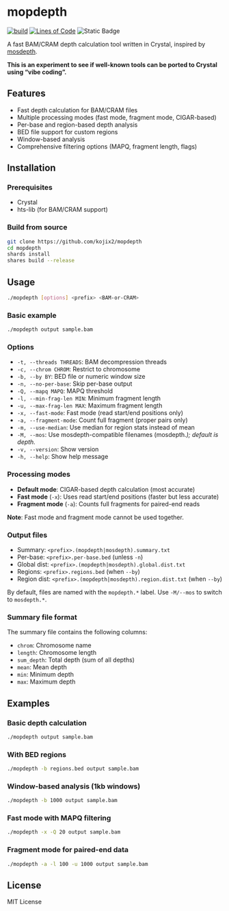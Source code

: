 # mopdepth

[![build](https://github.com/kojix2/mopdepth/actions/workflows/build.yml/badge.svg)](https://github.com/kojix2/mopdepth/actions/workflows/build.yml)
[![Lines of Code](https://img.shields.io/endpoint?url=https%3A%2F%2Ftokei.kojix2.net%2Fbadge%2Fgithub%2Fkojix2%2Fmopdepth%2Flines)](https://tokei.kojix2.net/github/kojix2/mopdepth)
![Static Badge](https://img.shields.io/badge/PURE-VIBE_CODING-magenta)

A fast BAM/CRAM depth calculation tool written in Crystal, inspired by [mosdepth](https://github.com/brentp/mosdepth).

**This is an experiment to see if well-known tools can be ported to Crystal using “vibe coding”.**

## Features

- Fast depth calculation for BAM/CRAM files
- Multiple processing modes (fast mode, fragment mode, CIGAR-based)
- Per-base and region-based depth analysis
- BED file support for custom regions
- Window-based analysis
- Comprehensive filtering options (MAPQ, fragment length, flags)

## Installation

### Prerequisites

- Crystal
- hts-lib (for BAM/CRAM support)

### Build from source

```bash
git clone https://github.com/kojix2/mopdepth
cd mopdepth
shards install
shares build --release
```

## Usage

```bash
./mopdepth [options] <prefix> <BAM-or-CRAM>
```

### Basic example

```bash
./mopdepth output sample.bam
```

### Options

- `-t, --threads THREADS`: BAM decompression threads
- `-c, --chrom CHROM`: Restrict to chromosome
- `-b, --by BY`: BED file or numeric window size
- `-n, --no-per-base`: Skip per-base output
- `-Q, --mapq MAPQ`: MAPQ threshold
- `-l, --min-frag-len MIN`: Minimum fragment length
- `-u, --max-frag-len MAX`: Maximum fragment length
- `-x, --fast-mode`: Fast mode (read start/end positions only)
- `-a, --fragment-mode`: Count full fragment (proper pairs only)
- `-m, --use-median`: Use median for region stats instead of mean
- `-M, --mos`: Use mosdepth-compatible filenames (mosdepth.*); default is depth.*
- `-v, --version`: Show version
- `-h, --help`: Show help message

### Processing modes

- **Default mode**: CIGAR-based depth calculation (most accurate)
- **Fast mode** (`-x`): Uses read start/end positions (faster but less accurate)
- **Fragment mode** (`-a`): Counts full fragments for paired-end reads

**Note**: Fast mode and fragment mode cannot be used together.

### Output files

- Summary: `<prefix>.(mopdepth|mosdepth).summary.txt`
- Per-base: `<prefix>.per-base.bed` (unless `-n`)
- Global dist: `<prefix>.(mopdepth|mosdepth).global.dist.txt`
- Regions: `<prefix>.regions.bed` (when `--by`)
- Region dist: `<prefix>.(mopdepth|mosdepth).region.dist.txt` (when `--by`)

By default, files are named with the `mopdepth.*` label. Use `-M/--mos` to switch to `mosdepth.*`.

### Summary file format

The summary file contains the following columns:

- `chrom`: Chromosome name
- `length`: Chromosome length
- `sum_depth`: Total depth (sum of all depths)
- `mean`: Mean depth
- `min`: Minimum depth
- `max`: Maximum depth

## Examples

### Basic depth calculation

```bash
./mopdepth output sample.bam
```

### With BED regions

```bash
./mopdepth -b regions.bed output sample.bam
```

### Window-based analysis (1kb windows)

```bash
./mopdepth -b 1000 output sample.bam
```

### Fast mode with MAPQ filtering

```bash
./mopdepth -x -Q 20 output sample.bam
```

### Fragment mode for paired-end data

```bash
./mopdepth -a -l 100 -u 1000 output sample.bam
```

## License

MIT License
